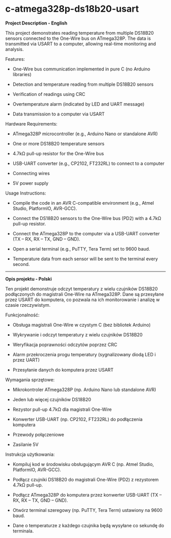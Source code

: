 # c-atmega328p-ds18b20-usart

**Project Description - English**

This project demonstrates reading temperature from multiple DS18B20 sensors connected to the One-Wire bus on ATmega328P. The data is transmitted via USART to a computer, allowing real-time monitoring and analysis.

Features:

- One-Wire bus communication implemented in pure C (no Arduino libraries)

- Detection and temperature reading from multiple DS18B20 sensors

- Verification of readings using CRC

- Overtemperature alarm (indicated by LED and UART message)

- Data transmission to a computer via USART

Hardware Requirements:

- ATmega328P microcontroller (e.g., Arduino Nano or standalone AVR)

- One or more DS18B20 temperature sensors

- 4.7kΩ pull-up resistor for the One-Wire bus

- USB-UART converter (e.g., CP2102, FT232RL) to connect to a computer

- Connecting wires

- 5V power supply

Usage Instructions:

- Compile the code in an AVR C-compatible environment (e.g., Atmel Studio, PlatformIO, AVR-GCC).

- Connect the DS18B20 sensors to the One-Wire bus (PD2) with a 4.7kΩ pull-up resistor.

- Connect the ATmega328P to the computer via a USB-UART converter (TX – RX, RX – TX, GND – GND).

- Open a serial terminal (e.g., PuTTY, Tera Term) set to 9600 baud.

- Temperature data from each sensor will be sent to the terminal every second.

---------------------------------------------------------------------------------------------------------------------------------------------------------------------------------------------------------------

**Opis projektu - Polski**

Ten projekt demonstruje odczyt temperatury z wielu czujników DS18B20 podłączonych do magistrali One-Wire na ATmega328P. Dane są przesyłane przez USART do komputera, co pozwala na ich monitorowanie i analizę w czasie rzeczywistym.

Funkcjonalność:

- Obsługa magistrali One-Wire w czystym C (bez bibliotek Arduino)

- Wykrywanie i odczyt temperatury z wielu czujników DS18B20

- Weryfikacja poprawności odczytów poprzez CRC

- Alarm przekroczenia progu temperatury (sygnalizowany diodą LED i przez UART)

- Przesyłanie danych do komputera przez USART

Wymagania sprzętowe:

- Mikrokontroler ATmega328P (np. Arduino Nano lub standalone AVR)

- Jeden lub więcej czujników DS18B20

- Rezystor pull-up 4.7kΩ dla magistrali One-Wire

- Konwerter USB-UART (np. CP2102, FT232RL) do podłączenia komputera

- Przewody połączeniowe

- Zasilanie 5V

Instrukcja użytkowania:

- Kompiluj kod w środowisku obsługującym AVR C (np. Atmel Studio, PlatformIO, AVR-GCC).

- Podłącz czujniki DS18B20 do magistrali One-Wire (PD2) z rezystorem 4.7kΩ pull-up.

- Podłącz ATmega328P do komputera przez konwerter USB-UART (TX – RX, RX – TX, GND – GND).

- Otwórz terminal szeregowy (np. PuTTY, Tera Term) ustawiony na 9600 baud.

- Dane o temperaturze z każdego czujnika będą wysyłane co sekundę do terminala.
